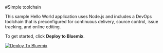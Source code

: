 #Simple toolchain

This sample Hello World application uses Node.js and includes a DevOps toolchain that is preconfigured for continuous delivery, source control, issue tracking, and online editing.

To get started, click **Deploy to Bluemix**.

[![Deploy To Bluemix](https://bluemix.net/deploy/button.png)](https://daily-console.stage1.ng.bluemix.net/develop/setup/deploy/?repository=https%3A//github.com/HadarH/simple-toolchain-hello&branch=new-f)

<!--
For more information about using the sample, including instructions to add tools to the toolchain and make code changes, see <a href="x">Simple toolchain tutorial</a>
-->
